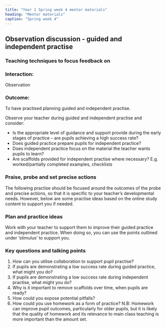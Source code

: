 ```yaml
---
title: "Year 1 Spring week 4 mentor materials"
heading: "Mentor materials"
caption: "Spring week 4"
---
```



## Observation discussion - guided and independent practise

### Teaching techniques to focus feedback on

### Interaction: 

Observation

### Outcome: 

To have practised planning guided and independent practise.

Observe your teacher during guided and independent practise and consider:

- Is the appropriate level of guidance and support provide during the early stages of practice – are pupils achieving a high success rate?
- Does guided practice prepare pupils for independent practice?
- Does independent practice focus on the material the teacher wants pupils to learn?
- Are scaffolds provided for independent practise where necessary? E.g. worked/partially completed examples, checklists

### Praise, probe and set precise actions

The following practise should be focused around the outcomes of the probe and precise actions, so that it is specific to your teacher’s developmental needs. However, below are some practise ideas based on the online study content to support you if needed.

### Plan and practice ideas

Work with your teacher to support them to improve their guided practice and independent practice. When doing so, you can use the points outlined under ‘stimulus’ to support you.

### Key questions and talking points

1. How can you utilise collaboration to support pupil practise?
2. If pupils are demonstrating a low success rate during guided practice, what might you do?
3. If pupils are demonstrating a low success rate during independent practise, what might you do?
4. Why is it important to remove scaffolds over time, when pupils are ready?
5. How could you expose potential pitfalls?
6. How could you use homework as a form of practice? N.B: Homework can improve pupil outcomes, particularly for older pupils, but it is likely that the quality of homework and its relevance to main class teaching is more important than the amount set.

